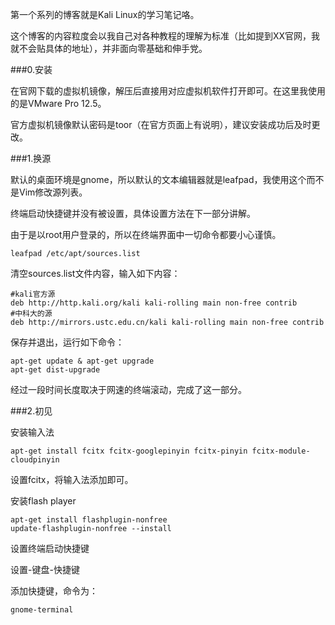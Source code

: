 第一个系列的博客就是Kali Linux的学习笔记咯。

这个博客的内容粒度会以我自己对各种教程的理解为标准（比如提到XX官网，我就不会贴具体的地址），并非面向零基础和伸手党。

###0.安装

在官网下载的虚拟机镜像，解压后直接用对应虚拟机软件打开即可。在这里我使用的是VMware Pro 12.5。

官方虚拟机镜像默认密码是toor（在官方页面上有说明），建议安装成功后及时更改。

###1.换源

默认的桌面环境是gnome，所以默认的文本编辑器就是leafpad，我使用这个而不是Vim修改源列表。

终端启动快捷键并没有被设置，具体设置方法在下一部分讲解。

由于是以root用户登录的，所以在终端界面中一切命令都要小心谨慎。　


    leafpad /etc/apt/sources.list
清空sources.list文件内容，输入如下内容：

    #kali官方源
    deb http://http.kali.org/kali kali-rolling main non-free contrib
    #中科大的源
    deb http://mirrors.ustc.edu.cn/kali kali-rolling main non-free contrib
保存并退出，运行如下命令：

    apt-get update & apt-get upgrade
    apt-get dist-upgrade
经过一段时间长度取决于网速的终端滚动，完成了这一部分。

###2.初见

安装输入法

    apt-get install fcitx fcitx-googlepinyin fcitx-pinyin fcitx-module-cloudpinyin 
设置fcitx，将输入法添加即可。

安装flash player

    apt-get install flashplugin-nonfree
    update-flashplugin-nonfree --install

设置终端启动快捷键

设置-键盘-快捷键

添加快捷键，命令为：
    
    gnome-terminal
